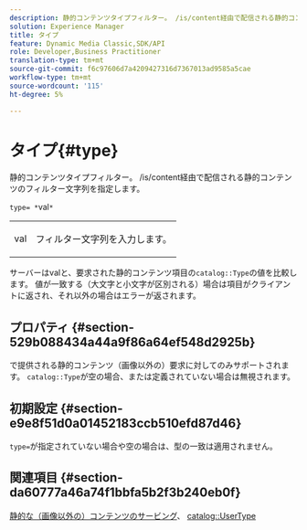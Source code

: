 ```yaml
---
description: 静的コンテンツタイプフィルター。 /is/content経由で配信される静的コンテンツのフィルター文字列を指定します。
solution: Experience Manager
title: タイプ
feature: Dynamic Media Classic,SDK/API
role: Developer,Business Practitioner
translation-type: tm+mt
source-git-commit: f6c97606d7a4209427316d7367013ad9585a5cae
workflow-type: tm+mt
source-wordcount: '115'
ht-degree: 5%

---
```



# タイプ{#type}

静的コンテンツタイプフィルター。 /is/content経由で配信される静的コンテンツのフィルター文字列を指定します。

`type= *`val`*`

<table id="simpletable_B66354A826434A678F3DBC686A0F1436"> 
 <tr class="strow"> 
  <td class="stentry"> <p><span class="varname"> val</span> </p> </td> 
  <td class="stentry"> <p>フィルター文字列を入力します。 </p></td> 
 </tr> 
</table>

サーバーはvalと、要求された静的コンテンツ項目の`catalog::Type`の値を比較します。 値が一致する（大文字と小文字が区別される）場合は項目がクライアントに返され、それ以外の場合はエラーが返されます。

## プロパティ {#section-529b088434a44a9f86a64ef548d2925b}

で提供される静的コンテンツ（画像以外の）要求に対してのみサポートされます。 `catalog::Type`が空の場合、または定義されていない場合は無視されます。

## 初期設定 {#section-e9e8f51d0a01452183ccb510efd87d46}

`type=`が指定されていない場合や空の場合は、型の一致は適用されません。

## 関連項目 {#section-da60777a46a74f1bbfa5b2f3b240eb0f}

[静的な（画像以外の）コンテンツのサービング](../../../../../is-api/http-ref/image-serving-api-ref/c-http-protocol-reference/c-syntax-and-features/r-serving-static-non-image-content.md#reference-cbe50e697fdf4c7bbb0084f98b7739da)、 [catalog::UserType](/help/aem-is-ir-api/is-api/image-catalog/image-serving-api-ref/c-image-catalog-reference/c-image-svg-data-reference/c-image-data-reference/r-usertype-cat.md)
